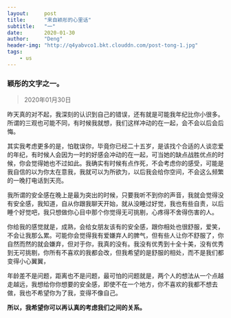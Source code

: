 ```yaml
---
layout:     post
title:      "来自颖彤的心里话"
subtitle:   "一"
date:       2020-01-30
author:     "Deng"
header-img: "http://q4yabvco1.bkt.clouddn.com/post-tong-1.jpg"
tags:
    - us
---
```

### 颖彤的文字之一。  ###


>2020年01月30日

昨天真的对不起，我深刻的认识到自己的错误，还有就是可能我年纪比你小很多。所谓的三观也可能不同，有时候我就想，我们这样冲动的在一起，会不会以后会后悔。

其实我考虑更多的是，怕耽误你，毕竟你已经二十五岁，是该找个合适的人谈恋爱的年纪，有时候人会因为一时的好感会冲动的在一起，可当她的缺点战胜优点的时候，你会觉得她也不过如此。我确实有时候有点作死，不会考虑你的感受，可能是我自信的以为你太在意我，我就可以为所欲为，以后我会给你空间，不会这么频繁的一晚打电话到天亮。

我所谓的安全感在晚上是最为突出的时候，只要我听不到你的声音，我就会觉得没有安全感，我知道，自从你跟我聊天开始，就从没睡过好觉，我也有些自责，以后睡个好觉吧，我只想做你心目中那个你觉得无可挑剔，心疼得不舍得伤害的人。

你给我的感觉就是，成熟，会给女朋友该有的安全感，跟你相处也很舒服，爱笑，不会让我那么累。可能你会觉得我有爱嫌弃人的脾气，但有些人让你不舒服了，你自然而然的就会嫌弃，但对于你，我真的没有。我没有优秀到十全十美，没有优秀到无可挑剔，你所有不喜欢的我都会改，但我希望的是舒服的相处，而不是我们都变得小心翼翼，

年龄差不是问题，距离也不是问题，最可怕的问题就是，两个人的想法从一个点越走越远，我想给你你想要的安全感，即使不在一个地方，你不喜欢的我都不想去做，我也不希望你为了我，变得不像自己。

**所以，我希望你可以再认真的考虑我们之间的关系。**